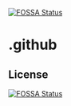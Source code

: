 [![FOSSA Status](https://app.fossa.com/api/projects/git%2Bgithub.com%2Fkubereboot%2F.github.svg?type=shield)](https://app.fossa.com/projects/git%2Bgithub.com%2Fkubereboot%2F.github?ref=badge_shield)

# .github

## License
[![FOSSA Status](https://app.fossa.com/api/projects/git%2Bgithub.com%2Fkubereboot%2F.github.svg?type=large)](https://app.fossa.com/projects/git%2Bgithub.com%2Fkubereboot%2F.github?ref=badge_large)